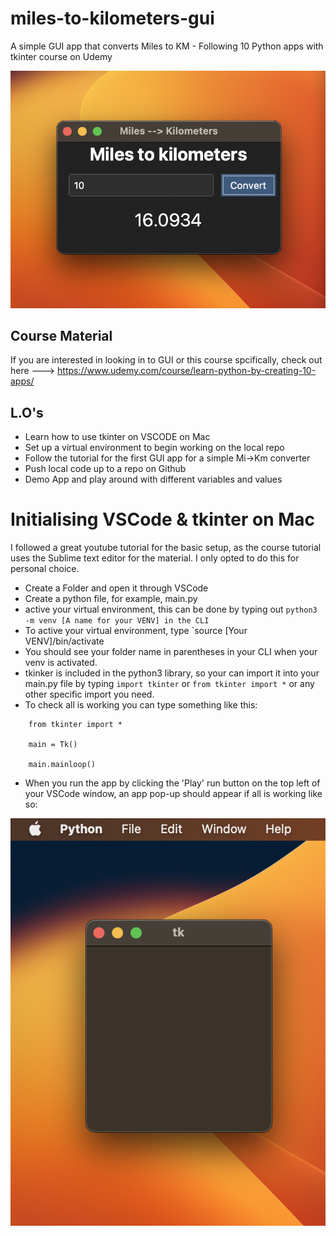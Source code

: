 # miles-to-kilometers-gui
A simple GUI app that converts Miles to KM - Following 10 Python apps with tkinter course on Udemy

![GUI Miles to Kilometers Converter](/assets/gui_screenshot.png "Mi to Km Converter App")


## Course Material
If you are interested in looking in to GUI or this course spcifically, check out here ---> https://www.udemy.com/course/learn-python-by-creating-10-apps/

## L.O's

- Learn how to use tkinter on VSCODE on Mac
- Set up a virtual environment to begin working on the local repo
- Follow the tutorial for the first GUI app for a simple Mi->Km converter
- Push local code up to a repo on Github
- Demo App and play around with different variables and values


# Initialising VSCode & tkinter on Mac

I followed a great youtube tutorial for the basic setup, as the course tutorial uses the Sublime text editor for the material. I only opted to do this for personal choice.

- Create a Folder and open it through VSCode
- Create a python file, for example, main.py
- active your virtual environment, this can be done by typing out `python3 -m venv [A name for your VENV] in the CLI`
- To active your virtual environment, type `source [Your VENV]/bin/activate
- You should see your folder name in parentheses in your CLI when your venv is activated.
- tkinker is included in the python3 library, so your can import it into your main.py file by typing `import tkinter` or `from tkinter import *` or any other specific import you need.
- To check all is working you can type something like this:


```
    from tkinter import *

    main = Tk()

    main.mainloop()
```



- When you run the app by clicking the 'Play' run button on the top left of your VSCode window, an app pop-up should appear if all is working like so:

![Empty GUI window](/assets/my_first_gui.png)






